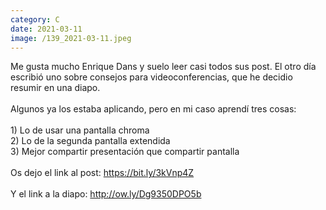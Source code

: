 ```yaml
--- 
category: C 
date: 2021-03-11 
image: /139_2021-03-11.jpeg 
--- 
```


Me gusta mucho Enrique Dans y suelo leer casi todos sus post. El otro día escribió uno sobre consejos para videoconferencias, que he decidio resumir en una diapo.<br><br>Algunos ya los estaba aplicando, pero en mi caso aprendí tres cosas:<br><br>1) Lo de usar una pantalla chroma<br>2) Lo de la segunda pantalla extendida<br>3) Mejor compartir presentación que compartir pantalla<br><br>Os dejo el link al post: https://bit.ly/3kVnp4Z<br><br>Y el link a la diapo: http://ow.ly/Dg9350DPO5b